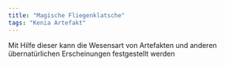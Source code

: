 ```yaml
---
title: "Magische Fliegenklatsche"
tags: "Kenia Artefakt"
---
```

Mit Hilfe dieser kann die Wesensart von Artefakten und anderen übernatürlichen Erscheinungen festgestellt werden